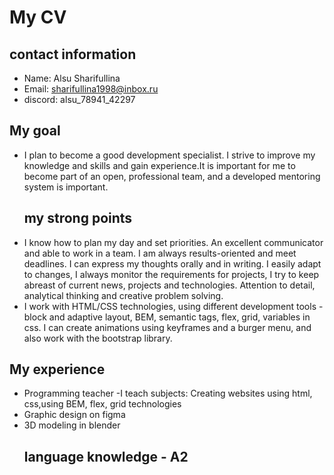# My CV
## contact information
- Name: Alsu Sharifullina
- Email: sharifullina1998@inbox.ru
- discord: alsu_78941_42297
## My goal
- I plan to become a good development specialist. I strive to improve my knowledge and skills and gain experience.It is important for me to become part of an open, professional team, and a developed mentoring system is important.
  ## my strong points
- I know how to plan my day and set priorities. An excellent communicator and able to work in a team. I am always results-oriented and meet deadlines. I can express my thoughts orally and in writing. I easily adapt to changes, I always monitor the requirements for projects, I try to keep abreast of current news, projects and technologies. Attention to detail, analytical thinking and creative problem solving.
- I work with HTML/CSS technologies, using different development tools - block and adaptive layout, BEM, semantic tags, flex, grid, variables in css.
I can create animations using keyframes and a burger menu, and also work with the bootstrap library.
## My experience
- Programming teacher
-I teach subjects: Creating websites using html, css,using BEM, flex, grid technologies
- Graphic design on figma
- 3D modeling in blender
  ## language knowledge - A2
